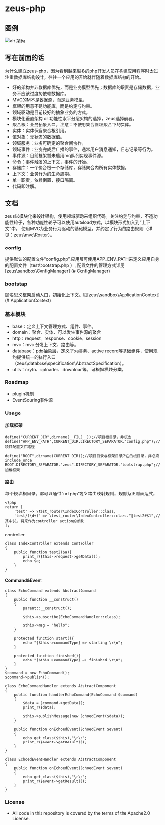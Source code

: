 ﻿# zeus-php

## 图例
![alt 架构](https://github.com/nathena/zeus-php/blob/master/resource/1.jpg "架构")

## 写在前面的话
为什么建立zeus-php，因为看到越来越多的php开发人员在构建应用程序时太过注重数据库结构设计，往往一个应用的开始就伴随着数据库结构的开始。
- 好的架构并非数据库优先，而是业务模型优先；数据库的职责是存储数据，业务不应该过度的依赖数据库。
- MVC的M不是数据源，而是业务模型。
- 框架的用意不是功能库，而是约定与约束。
- 领域驱动是目前较好的抽象业务的方式。
- 模块化垂直架构 or 功能性水平分层架构的选择，zeus选择前者。
- 聚合根：业务抽象入口。注意：不使用集合管理聚合下的实体。
- 实体：实体保留聚合根引用。
- 值对象：无状态的数据值。
- 领域服务：业务可确定的聚合间协作。
- 领域事件：业务完成后广播的事件，通常用户消息通知，日志记录等行为。
- 事件源：目前框架暂未启用mq队列实现事件源。
- 命令：事件触发的上下文，事件的开始。
- 存储库：一个聚合根一个存储库，存储聚合内所有实体数据。
- 上下文：业务行为的生命周期。
- 单一职责，依赖倒置，接口隔离。
- 代码即注解。

## 文档
zeus以模块化来设计架构，使用领域驱动来组织代码。关注约定与约束，不造功能性轮子，各种功能性轮子可以使用autoload方式，以模块形式加入到“上下文”中。
使用MVC为业务行为驱动的基础模型，并约定了行为的路由规则（详见：zeus\mvc\Router）。

### config
提供默认的配置文件“config.php”,应用层可使用APP_ENV_PATH来定义应用自身的配置文件（test\bootstrap.php ）,
配置文件的管理方式详见[zeus\sandbox\ConfigManager] (# ConfigManager)

### bootstap
顾名思义框架启动入口，初始化上下文。见[zeus\sandbox\ApplicationContext] (# ApplicationContext)

### 基本模块
- base：定义上下文管理方式、组件、事件。
- domain：聚合、实体、可以发生事件源的聚合
- http：request、response、cookie、session
- mvc：mvc 分发上下文、路由等。
- database：pdo抽象层，定义了xa事务、active record等基础组件，使用规约提供统一的执行入口（zeus\database\specification\AbstractSpecification）。
- utils：cryto、uploader、download等，可根据模块分类。

### Roadmap
- plugin机制
- EventSouring事件源

### Usage
#### 加载框架
```
define("CURRENT_DIR",dirname(__FILE__));//项目根目录，非必选
define("APP_ENV_PATH",CURRENT_DIR.DIRECTORY_SEPARATOR."config.php");//项目配置文件路径

define("ROOT",dirname(CURRENT_DIR));//项目目录与框架目录所在的根目录，非必须
include_once ROOT.DIRECTORY_SEPARATOR."zeus".DIRECTORY_SEPARATOR."bootstrap.php";//加载框架
```
#### 路由
每个模块根目录，都可以通过“url.php”定义路由映射规则。规则为正则表达式。
```
<?php
return [
    'test' => \test_router\IndexController::class,
    'test/(\d+)' => \test_router\IndexController::class."@test2#$1",//其中$1，将来作为controller action的参数
];
```
controller
```
class IndexController extends Controller
{
    public function test2($a){
        print_r($this->request->getData());
        echo $a;
    }
}
```
#### Command&Event
```
class EchoCommand extends AbstractCommand
{
    public function __construct()
    {
        parent::__construct();

        $this->subscribe(EchoCommandHandler::class);

        $this->msg = "hello";
    }

    protected function start(){
        echo "{$this->commandType} => starting \r\n";
    }

    protected function finished(){
        echo "{$this->commandType} => finished \r\n";
    }
}
$command = new EchoCommand();
$command->publish();

class EchoCommandHandler extends AbstractComponent
{
    public function handlerEchoCommand(EchoCommand $command)
    {
        $data = $command->getData();
        print_r($data);

        $this->publishMessage(new EchoedEvent($data));
    }

    public function onEchoedEvent(EchoedEvent $event)
    {
        echo get_class($this),"\r\n";
        print_r($event->getResult());
    }
}

class EchoedEventHandler extends AbstractComponent
{
    public function onEchoedEvent(EchoedEvent $event)
    {
        echo get_class($this),"\r\n";
        print_r($event->getResult());
    }
}
```


### License
- All code in this repository is covered by the terms of the Apache2.0 License.